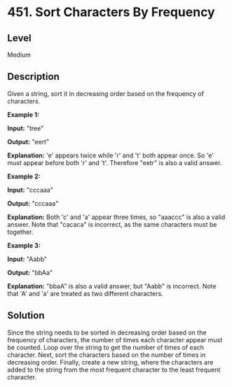 # 451. Sort Characters By Frequency
## Level
Medium

## Description
Given a string, sort it in decreasing order based on the frequency of characters.

**Example 1:**

**Input:**
"tree"

**Output:**
"eert"

**Explanation:**
'e' appears twice while 'r' and 't' both appear once.
So 'e' must appear before both 'r' and 't'. Therefore "eetr" is also a valid answer.

**Example 2:**

**Input:**
"cccaaa"

**Output:**
"cccaaa"

**Explanation:**
Both 'c' and 'a' appear three times, so "aaaccc" is also a valid answer.
Note that "cacaca" is incorrect, as the same characters must be together.

**Example 3:**

**Input:**
"Aabb"

**Output:**
"bbAa"

**Explanation:**
"bbaA" is also a valid answer, but "Aabb" is incorrect.
Note that 'A' and 'a' are treated as two different characters.

## Solution
Since the string needs to be sorted in decreasing order based on the frequency of characters, the number of times each character appear must be counted. Loop over the string to get the number of times of each character. Next, sort the characters based on the number of times in decreasing order. Finally, create a new string, where the characters are added to the string from the most frequent character to the least frequent character.

